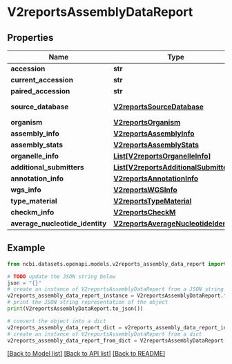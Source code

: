 # V2reportsAssemblyDataReport


## Properties

Name | Type | Description | Notes
------------ | ------------- | ------------- | -------------
**accession** | **str** |  | [optional] 
**current_accession** | **str** |  | [optional] 
**paired_accession** | **str** |  | [optional] 
**source_database** | [**V2reportsSourceDatabase**](V2reportsSourceDatabase.md) |  | [optional] [default to V2reportsSourceDatabase.SOURCE_DATABASE_UNSPECIFIED]
**organism** | [**V2reportsOrganism**](V2reportsOrganism.md) |  | [optional] 
**assembly_info** | [**V2reportsAssemblyInfo**](V2reportsAssemblyInfo.md) |  | [optional] 
**assembly_stats** | [**V2reportsAssemblyStats**](V2reportsAssemblyStats.md) |  | [optional] 
**organelle_info** | [**List[V2reportsOrganelleInfo]**](V2reportsOrganelleInfo.md) |  | [optional] 
**additional_submitters** | [**List[V2reportsAdditionalSubmitter]**](V2reportsAdditionalSubmitter.md) |  | [optional] 
**annotation_info** | [**V2reportsAnnotationInfo**](V2reportsAnnotationInfo.md) |  | [optional] 
**wgs_info** | [**V2reportsWGSInfo**](V2reportsWGSInfo.md) |  | [optional] 
**type_material** | [**V2reportsTypeMaterial**](V2reportsTypeMaterial.md) |  | [optional] 
**checkm_info** | [**V2reportsCheckM**](V2reportsCheckM.md) |  | [optional] 
**average_nucleotide_identity** | [**V2reportsAverageNucleotideIdentity**](V2reportsAverageNucleotideIdentity.md) |  | [optional] 

## Example

```python
from ncbi.datasets.openapi.models.v2reports_assembly_data_report import V2reportsAssemblyDataReport

# TODO update the JSON string below
json = "{}"
# create an instance of V2reportsAssemblyDataReport from a JSON string
v2reports_assembly_data_report_instance = V2reportsAssemblyDataReport.from_json(json)
# print the JSON string representation of the object
print(V2reportsAssemblyDataReport.to_json())

# convert the object into a dict
v2reports_assembly_data_report_dict = v2reports_assembly_data_report_instance.to_dict()
# create an instance of V2reportsAssemblyDataReport from a dict
v2reports_assembly_data_report_from_dict = V2reportsAssemblyDataReport.from_dict(v2reports_assembly_data_report_dict)
```
[[Back to Model list]](../README.md#documentation-for-models) [[Back to API list]](../README.md#documentation-for-api-endpoints) [[Back to README]](../README.md)



